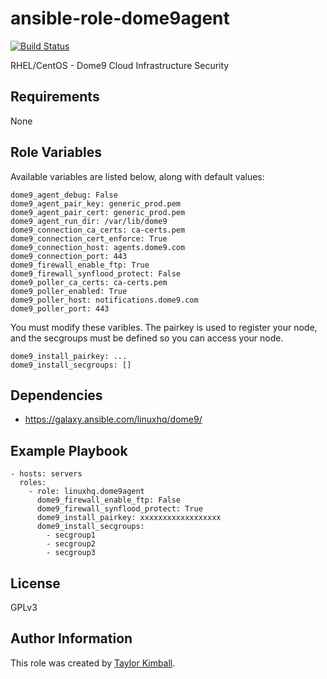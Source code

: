 # ansible-role-dome9agent

[![Build Status](https://travis-ci.org/linuxhq/ansible-role-dome9agent.svg?branch=master)](https://travis-ci.org/linuxhq/ansible-role-dome9agent)

RHEL/CentOS - Dome9 Cloud Infrastructure Security

## Requirements

None

## Role Variables

Available variables are listed below, along with default values:

    dome9_agent_debug: False
    dome9_agent_pair_key: generic_prod.pem
    dome9_agent_pair_cert: generic_prod.pem
    dome9_agent_run_dir: /var/lib/dome9
    dome9_connection_ca_certs: ca-certs.pem
    dome9_connection_cert_enforce: True
    dome9_connection_host: agents.dome9.com
    dome9_connection_port: 443
    dome9_firewall_enable_ftp: True
    dome9_firewall_synflood_protect: False
    dome9_poller_ca_certs: ca-certs.pem
    dome9_poller_enabled: True
    dome9_poller_host: notifications.dome9.com
    dome9_poller_port: 443

You must modify these varibles.  The pairkey is used to register your node, and the secgroups
must be defined so you can access your node.

    dome9_install_pairkey: ...
    dome9_install_secgroups: []

## Dependencies

 * https://galaxy.ansible.com/linuxhq/dome9/

## Example Playbook

    - hosts: servers
      roles:
        - role: linuxhq.dome9agent
          dome9_firewall_enable_ftp: False
          dome9_firewall_synflood_protect: True
          dome9_install_pairkey: xxxxxxxxxxxxxxxxxx
          dome9_install_secgroups:
            - secgroup1
            - secgroup2
            - secgroup3

## License

GPLv3

## Author Information

This role was created by [Taylor Kimball](http://www.linuxhq.org).
